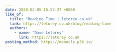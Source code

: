 ```yaml
---
date: 2020-02-05 15:57:27 +0000
like_of:
  title: "Reading Time | letorey.co.uk"
  link: https://letorey.co.uk/blog/reading-time
  authors:
    - name: "Dave Letorey"
      link: https://letorey.co.uk
posting_method: https://monocle.p3k.io/
---
```

